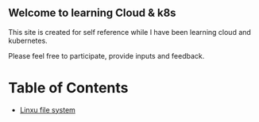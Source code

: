 ## Welcome to learning Cloud & k8s

This site is created for self reference while I have been learning cloud and kubernetes.

Please feel free to participate, provide inputs and feedback.

# Table of Contents
- [Linxu file system](/linux-file-system)

